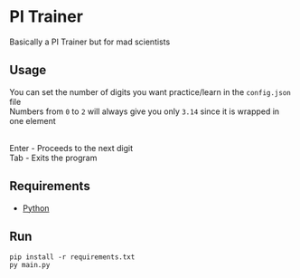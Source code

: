 # PI Trainer
 Basically a PI Trainer but for mad scientists

## Usage

You can set the number of digits you want practice/learn in the `config.json` file<br>
Numbers from `0` to `2` will always give you only `3.14` since it is wrapped in one element
<br><br>

Enter - Proceeds to the next digit<br>
Tab -  Exits the program

## Requirements

- [Python](https://www.python.org/downloads/)

## Run

    pip install -r requirements.txt
    py main.py
